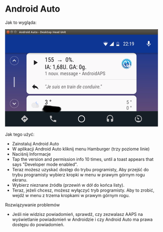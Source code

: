 # Android Auto

Jak to wygląda:

![Screenshot 1](../images/Android-auto1.png)

Jak tego użyć:

* Zainstaluj Android Auto
* W aplikacji Android Auto kliknij menu Hamburger (trzy poziome linie)
* Naciśnij Informacje
* Tap the version and permission info 10 times, until a toast appears that says "Developer mode enabled".
* Teraz możesz uzyskać dostęp do trybu programisty, Aby przejść do trybu programisty wybierz kropki w menu w prawym górnym rogu ekranu.
* Wybierz nieznane źródła (przewiń w dół do końca listy).
* Teraz, jeżeli chcesz, możesz wyłączyć tryb programisty. Aby to zrobić, wejdź w menu z trzema kropkami w prawym górnym rogu.

Rozwiązywanie problemów

* Jeśli nie widzisz powiadomień, sprawdź, czy zezwalasz AAPS na wyświetlanie powiadomień w Androidzie i czy Android Auto ma prawa dostępu do powiadomień.